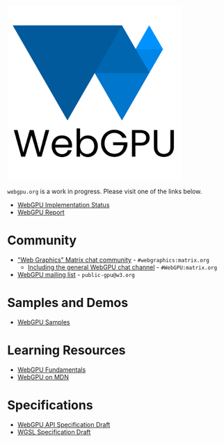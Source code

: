 <img alt="WebGPU logo" src="https://raw.githubusercontent.com/gpuweb/gpuweb/cd07d570226c8e4c82a1b616f967fe76f98920a3/logo/webgpu-responsive.svg" width="400">

<!-- TODO: add a live webgpu test like on https://get.webgl.org -->

`webgpu.org` is a work in progress. Please visit one of the links below.

- [WebGPU Implementation Status](https://github.com/gpuweb/gpuweb/wiki/Implementation-Status)
- [WebGPU Report](https://webgpureport.org/)

# Community

- ["Web Graphics" Matrix chat community](https://matrix.to/#/#webgraphics:matrix.org) - `#webgraphics:matrix.org`
    - [Including the general WebGPU chat channel](https://matrix.to/#/#WebGPU:matrix.org) - `#WebGPU:matrix.org`
- [WebGPU mailing list](https://lists.w3.org/Archives/Public/public-gpu/) - `public-gpu@w3.org`

# Samples and Demos

- [WebGPU Samples](https://webgpu.github.io/webgpu-samples/)

# Learning Resources

- [WebGPU Fundamentals](https://webgpufundamentals.org/)
- [WebGPU on MDN](https://developer.mozilla.org/en-US/docs/Web/API/WebGPU_API)

# Specifications

- [WebGPU API Specification Draft](https://gpuweb.github.io/gpuweb/)
- [WGSL Specification Draft](https://gpuweb.github.io/gpuweb/wgsl/)
